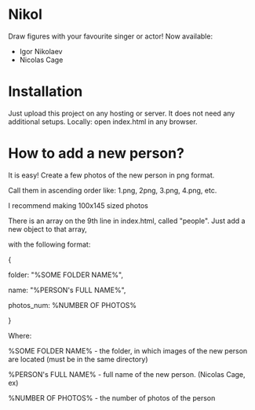 # Nikol
Draw figures with your favourite singer or actor!
Now available: 
* Igor Nikolaev
* Nicolas Cage

# Installation

Just upload this project on any hosting or server. It does not need any additional setups. 
Locally: open index.html in any browser.

# How to add a new person?

It is easy! Create a few photos of the new person in png format.

Call them in ascending order like: 1.png, 2png, 3.png, 4.png, etc.

I recommend making 100x145 sized photos

There is an array on the 9th line in index.html, called "people". Just add a new object to that array,

with the following format:

{

 folder: "%SOME FOLDER NAME%",

 name: "%PERSON's FULL NAME%",

 photos_num: %NUMBER OF PHOTOS%

}

Where:

%SOME FOLDER NAME% - the folder, in which images of the new person are located (must be in the same directory)

%PERSON's FULL NAME% - full name of the new person. (Nicolas Cage, ex)

%NUMBER OF PHOTOS% - the number of photos of the person

